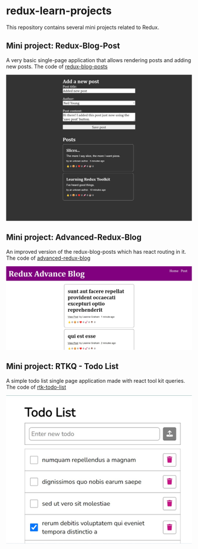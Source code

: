 # redux-learn-projects

This repository contains several mini projects related to Redux.

## Mini project: Redux-Blog-Post

A very basic single-page application that allows rendering posts and adding new posts.
The code of [redux-blog-posts](https://github.com/chathuRashmini/redux-learn-projects/tree/main/redux-blog-posts)

![redux-blog-posts](https://github.com/chathuRashmini/redux-learn-projects/blob/main/redux-blog-posts/finalLook_addPost.png?raw=true)

## Mini project: Advanced-Redux-Blog

An improved version of the redux-blog-posts which has react routing in it. 
The code of [advanced-redux-blog](https://github.com/chathuRashmini/redux-learn-projects/tree/main/advanced-redux-blog)

![Home Page](https://github.com/chathuRashmini/redux-learn-projects/blob/main/advanced-redux-blog/1_homePage.jpg?raw=true)

## Mini project: RTKQ - Todo List

A simple todo list single page application made with react tool kit queries. 
The code of [rtk-todo-list]([https://github.com/chathuRashmini/redux-learn-projects/tree/main/advanced-redux-blog](https://github.com/chathuRashmini/redux-learn-projects/tree/main/rtk-todo-list))

![rtk-todo-list](https://github.com/chathuRashmini/redux-learn-projects/blob/main/rtk-todo-list/1_todoList.jpg?raw=true)

